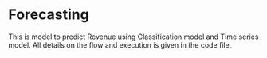 # Forecasting

This is model to predict Revenue using Classification model and Time series model. 
All details on the flow and execution is given in the code file. 
